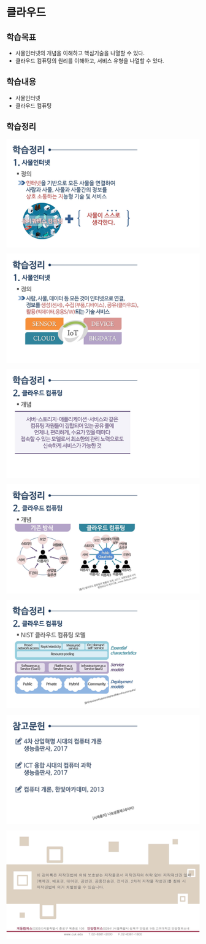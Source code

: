 # 클라우드


## 학습목표

* 사물인터넷의 개념을 이해하고 핵심기술을 나열할 수 있다.
* 클라우드 컴퓨팅의 원리를 이해하고, 서비스 유형을 나열할 수 있다.



## 학습내용

* 사물인터넷
* 클라우드 컴퓨팅





## 학습정리

![컴퓨터학개론_14강_페이지_51](./img/컴퓨터학개론_14강_페이지_51.jpg)

![컴퓨터학개론_14강_페이지_52](./img/컴퓨터학개론_14강_페이지_52.jpg)

![컴퓨터학개론_14강_페이지_53](./img/컴퓨터학개론_14강_페이지_53.jpg)

![컴퓨터학개론_14강_페이지_54](./img/컴퓨터학개론_14강_페이지_54.jpg)

![컴퓨터학개론_14강_페이지_55](./img/컴퓨터학개론_14강_페이지_55.jpg)

![컴퓨터학개론_14강_페이지_56](./img/컴퓨터학개론_14강_페이지_56.jpg)

![컴퓨터학개론_14강_페이지_57](./img/컴퓨터학개론_14강_페이지_57.jpg)

